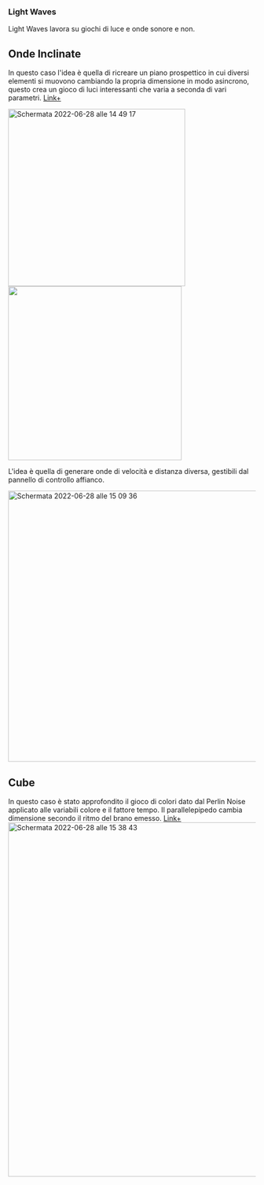 ### Light Waves 

Light Waves lavora su giochi di luce e onde sonore e non.



## Onde Inclinate 

In questo caso l'idea è quella di ricreare un piano prospettico in cui diversi elementi si muovono cambiando la propria dimensione in modo asincrono, questo crea un gioco di luci interessanti che varia a seconda di vari parametri. [Link+](https://editor.p5js.org/AriannaTerenzi/full/KSuQD3Kxw)

<img width="360" alt="Schermata 2022-06-28 alle 14 49 17" src="https://user-images.githubusercontent.com/101118175/176183327-6aba6dae-72d0-407e-9341-60e42756b017.png"> <img width="353" alt=" " src="https://user-images.githubusercontent.com/101118175/176185744-ec6f0d16-a4bd-40cf-b1f1-7f74c3da99e4.png">

L'idea è quella di generare onde di velocità e distanza diversa, gestibili dal pannello di controllo affianco. 

<img width="550" alt="Schermata 2022-06-28 alle 15 09 36" src="https://user-images.githubusercontent.com/101118175/176187401-71173fd5-c411-4338-9265-278d44fa1600.png">

## Cube

In questo caso è stato approfondito il gioco di colori dato dal Perlin Noise applicato alle variabili colore e il fattore tempo. Il parallelepipedo cambia dimensione secondo il ritmo del brano emesso. [Link+](https://editor.p5js.org/AriannaTerenzi/full/TKCBIQXaD)
<img width="719" alt="Schermata 2022-06-28 alle 15 38 43" src="https://user-images.githubusercontent.com/101118175/176192963-9f1fb585-b8ec-492f-b63c-da1267fbf732.png">
